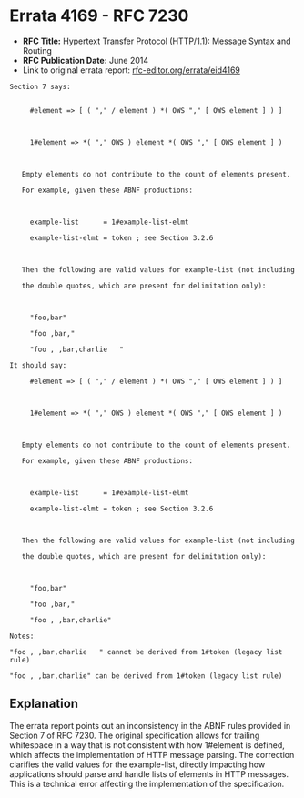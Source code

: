 # Errata 4169 - RFC 7230

- **RFC Title:** Hypertext Transfer Protocol (HTTP/1.1): Message Syntax and Routing
- **RFC Publication Date:** June 2014
- Link to original errata report: [rfc-editor.org/errata/eid4169](https://www.rfc-editor.org/errata/eid4169)

```
Section 7 says:


     #element => [ ( "," / element ) *( OWS "," [ OWS element ] ) ]

     1#element => *( "," OWS ) element *( OWS "," [ OWS element ] )

   Empty elements do not contribute to the count of elements present.
   For example, given these ABNF productions:

     example-list      = 1#example-list-elmt
     example-list-elmt = token ; see Section 3.2.6

   Then the following are valid values for example-list (not including
   the double quotes, which are present for delimitation only):

     "foo,bar"
     "foo ,bar,"
     "foo , ,bar,charlie   "

It should say:

     #element => [ ( "," / element ) *( OWS "," [ OWS element ] ) ]

     1#element => *( "," OWS ) element *( OWS "," [ OWS element ] )

   Empty elements do not contribute to the count of elements present.
   For example, given these ABNF productions:

     example-list      = 1#example-list-elmt
     example-list-elmt = token ; see Section 3.2.6

   Then the following are valid values for example-list (not including
   the double quotes, which are present for delimitation only):

     "foo,bar"
     "foo ,bar,"
     "foo , ,bar,charlie"

Notes:

"foo , ,bar,charlie   " cannot be derived from 1#token (legacy list rule)
"foo , ,bar,charlie" can be derived from 1#token (legacy list rule)
```

## Explanation

The errata report points out an inconsistency in the ABNF rules provided in Section 7 of RFC 7230.  The original specification allows for trailing whitespace in a way that is not consistent with how 1#element is defined, which affects the implementation of HTTP message parsing. The correction clarifies the valid values for the example-list, directly impacting how applications should parse and handle lists of elements in HTTP messages.  This is a technical error affecting the implementation of the specification.
